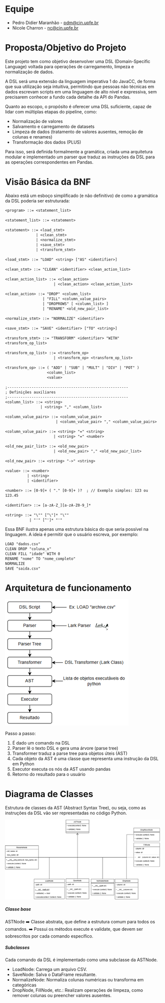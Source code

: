 # Equipe
- Pedro Didier Maranhão - pdm@cin.upfe.br
- Nicole Charron - nc@cin.upfe.br

# Proposta/Objetivo do Projeto
Este projeto tem como objetivo desenvolver uma DSL (Domain-Specific Language) voltada para operações de carregamento, limpeza e normalização de dados.

A DSL será uma extensão da linguagem imperativa 1 do JavaCC, de forma que sua utilização seja intuitiva, permitindo que pessoas não técnicas em dados escrevam scripts em uma linguagem de alto nível e expressiva, sem precisarem conhecer a fundo cada detalhe da API do Pandas.
 
Quanto ao escopo, o propósito é oferecer uma DSL suficiente, capaz de lidar com múltiplas etapas do pipeline, como:
- Normalização de valores
- Salvamento e carregamento de datasets
- Limpeza de dados (tratamento de valores ausentes, remoção de colunas e renames)
- Transformação dos dados (PLUS)

Para isso, será definida formalmente a gramática, criada uma arquitetura modular e implementado um parser que traduz as instruções da DSL para as operações correspondentes em Pandas.

# Visão Básica da BNF
Abaixo está um esboço simplificado (e não definitivo) de como a gramática da DSL poderia ser estruturada:

```
<program> ::= <statement_list>

<statement_list> ::= <statement>

<statement> ::= <load_stmt>
              | <clean_stmt>
              | <normalize_stmt>
              | <save_stmt>
              | <transform_stmt>

<load_stmt> ::= "LOAD" <string> ["AS" <identifier>]

<clean_stmt> ::= "CLEAN" <identifier> <clean_action_list>

<clean_action_list> ::= <clean_action>
                      | <clean_action> <clean_action_list>

<clean_action> ::= "DROP" <column_list>
                 | "FILL" <column_value_pairs>
                 | "DROPROWS" [ <column_list> ]
                 | "RENAME" <old_new_pair_list>

<normalize_stmt> ::= "NORMALIZE" <identifier>

<save_stmt> ::= "SAVE" <identifier> ["TO" <string>]

<transform_stmt> ::= "TRANSFORM" <identifier> "WITH" <transform_op_list>

<transform_op_list> ::= <transform_op>
                      | <transform_op> <transform_op_list>

<transform_op> ::= ( "ADD" | "SUB" | "MULT" | "DIV" | "POT" )
                   <column_list>
                   <value>

;-------------------------------------------------------
; Definições auxiliares
;-------------------------------------------------------
<column_list> ::= <string>
                | <string> "," <column_list>

<column_value_pairs> ::= <column_value_pair>
                       | <column_value_pair> "," <column_value_pairs>

<column_value_pair> ::= <string> "=" <string>
                      | <string> "=" <number>

<old_new_pair_list> ::= <old_new_pair>
                      | <old_new_pair> "," <old_new_pair_list>

<old_new_pair> ::= <string> "->" <string>

<value> ::= <number>
          | <string>
          | <identifier>

<number> ::= [0-9]+ ( "." [0-9]+ )?  ; // Exemplo simples: 123 ou 123.45

<identifier> ::= [a-zA-Z_][a-zA-Z0-9_]*

<string> ::= "\"" [^\"]* "\""
           | "'" [^']* "'"
```

Essa BNF ilustra apenas uma estrutura básica do que seria possível na linguagem. A ideia é permitir que o usuário escreva, por exemplo:

```
LOAD "dados.csv"
CLEAN DROP "coluna_x"
CLEAN FILL "idade" WITH 0
RENAME "nome" TO "nome_completo"
NORMALIZE
SAVE "saida.csv"
```
# Arquitetura de funcionamento 

![](imgs/image.png)

Passo a passo:

1. É dado um comando na DSL
2. Parser lê o texto DSL e gera uma árvore (parse tree)
3. Transformer traduz a parse tree para objetos úteis (AST)
4. Cada objeto da AST é uma classe que representa uma instrução da DSL em Python
5. Executor	executa os nós da AST usando pandas
6. Retorno do resultado para o usuário

# Diagrama de Classes

Estrutura de classes da AST (Abstract Syntax Tree), ou seja, como as instruções da DSL vão ser representadas no código Python.

![](imgs/class_diag.png)

#####  Classe base
ASTNode 
 :arrow_right: Classe abstrata, que define a estrutura comum para todos os comandos.
 :arrow_right: Possui os métodos execute e validate, que devem ser sobrescritos por cada comando específico.

##### Subclasses 
Cada comando da DSL é implementado como uma subclasse da ASTNode. 
 - LoadNode: Carrega um arquivo CSV.
 - SaveNode: Salva o DataFrame resultante.
 - NormalizeNode: Normaliza colunas numéricas ou transforma em categóricas
 - DropNode, FillNode, etc.: Realizam operações de limpeza, como remover colunas ou preencher valores ausentes.






